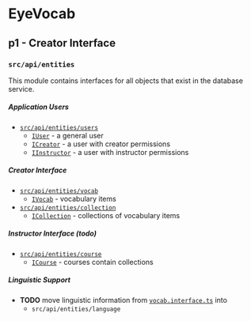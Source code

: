 # EyeVocab
## p1 - Creator Interface
### `src/api/entities`

This module contains interfaces for all objects that exist in the database service.

##### Application Users

* [`src/api/entities/users`](./users)
  * [`IUser`](./users/user.interface.ts) - a general user
  * [`ICreator`](./users/creator/creator.interface.ts) - a user with creator permissions
  * [`IInstructor`](./users/instructor/instructor.interface.ts) - a user with instructor permissions

##### Creator Interface

* [`src/api/entities/vocab`](./vocab)
  * [`IVocab`](./vocab/vocab.interface.ts) - vocabulary items
* [`src/api/entities/collection`](./collection/readme.md)
  * [`ICollection`](./collection/collection.interface.ts) - collections of vocabulary items

##### Instructor Interface (todo)
* [`src/api/entities/course`](./course)
  * [`ICourse`](./course/course.interface.ts) - courses contain collections

##### Linguistic Support

* **TODO** move linguistic information from [`vocab.interface.ts`](./vocab/vocab.interface.ts) into
  * `src/api/entities/language`
